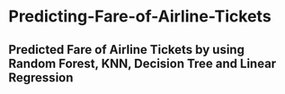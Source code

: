# Predicting-Fare-of-Airline-Tickets

## Predicted Fare of Airline Tickets by using Random Forest, KNN, Decision Tree and Linear Regression
